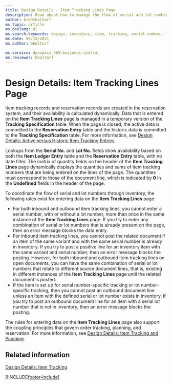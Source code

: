 ```yaml
---
title: Design Details - Item Tracking Lines Page
description: Read about how to manage the flow of serial and lot numbers in your inventory using the Item Tracking Lines page.
author: brentholtorf
ms.topic: article
ms.devlang: al
ms.search.keywords: design, inventory, item, tracking, serial number, lot number
ms.date: 06/15/2021
ms.author: bholtorf

ms.service: dynamics-365-business-central
ms.reviewer: bholtorf
---
```

# Design Details: Item Tracking Lines Page
Item tracking records and reservation records are created in the reservation system, and their availability is calculated dynamically. Data that is entered on the **Item Tracking Lines** page is managed in a temporary version of the **Tracking Specification** table. When the page is closed, the active data is committed to the **Reservation Entry** table and the historic data is committed to the **Tracking Specification** table. For more information, see [Design Details: Active versus Historic Item Tracking Entries](design-details-active-versus-historic-item-tracking-entries.md).  
  
Lookups from the **Serial No.** and **Lot No.** fields show availability based on both the **Item Ledger Entry** table and the **Reservation Entry** table, with no date filter. The matrix of quantity fields on the header of the **Item Tracking Lines** page dynamically displays the quantities and sums of item tracking numbers that are being entered on the lines of the page. The quantities must correspond to those of the document line, which is indicated by **0** in the **Undefined** fields in the header of the page.  
  
To coordinate the flow of serial and lot numbers through inventory, the following rules exist for entering data on the **Item Tracking Lines** page:  
  
* For both inbound and outbound item tracking lines, you cannot enter a serial number, with or without a lot number, more than once in the same instance of the **Item Tracking Lines** page. If you try to enter any combination of serial or lot numbers that is already present on the page, then an error message blocks the data entry.  
* For inbound item tracking lines, you cannot post the related document if an item of the same variant and with the same serial number is already in inventory. If you try to post a positive line for an inventory item with the same variant and serial number, then an error message blocks the posting. However, for both inbound and outbound item tracking lines on open documents, you can have the same combination of serial or lot numbers that relate to different source document lines, that is, existing in different instances of the **Item Tracking Lines** page until the related document is posted.  
* If the item is set up for serial number-specific tracking or lot number- specific tracking, then you cannot post an outbound document line unless an item with the defined serial or lot number exists in inventory. If you try to post an outbound document line for an item with a serial lot number that is not in inventory, then an error message blocks the posting.  
  
The rules for entering data on the **Item Tracking Lines** page also support the coupling principles that govern order tracking, planning, and reservation. For more information, see [Design Details: Item Tracking and Planning](design-details-item-tracking-and-planning.md).  
  
## Related information  
[Design Details: Item Tracking](design-details-item-tracking.md)

[!INCLUDE[footer-include](includes/footer-banner.md)]
